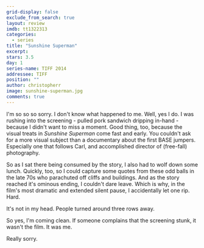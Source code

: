 ```yaml
---
grid-display: false
exclude_from_search: true
layout: review
imdb: tt1322313
categories: 
  - series
title: "Sunshine Superman"
excerpt: 
stars: 3.5
day: 1
series-name: TIFF 2014
addressee: TIFF
position: ""
author: christopherr
image: sunshine-superman.jpg
comments: true
---
```


I'm so so so sorry. I don't know what happened to me. Well, yes I do. I was rushing into the screening - pulled pork sandwich dripping in-hand - because I didn't want to miss a moment. Good thing, too, because the visual treats in *Sunshine Superman* come fast and early. You couldn't ask for a more visual subject than a documentary about the first BASE jumpers. Especially one that follows Carl, and accomplished director of (free-fall) photography.

So as I sat there being consumed by the story, I also had to wolf down some lunch. Quickly, too, so I could capture some quotes from these odd balls in the late 70s who parachuted off cliffs and buildings. And as the story reached it's ominous ending, I couldn't dare leave. Which is why, in the film's most dramatic and extended silent pause, I accidentally let one rip. Hard.

It's not in my head. People turned around three rows away.

So yes, I'm coming clean. If someone complains that the screening stunk, it wasn't the film. It was me.

Really sorry.
